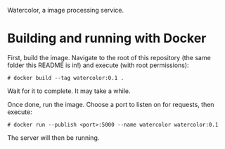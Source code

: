 Watercolor, a image processing service.

# Building and running with Docker

First, build the image. Navigate to the root of this repository (the same folder
this README is in!) and execute (with root permissions):
```
# docker build --tag watercolor:0.1 .
```

Wait for it to complete. It may take a while.

Once done, run the image. Choose a port to listen on for requests, then execute:

```
# docker run --publish <port>:5000 --name watercolor watercolor:0.1
```

The server will then be running.

